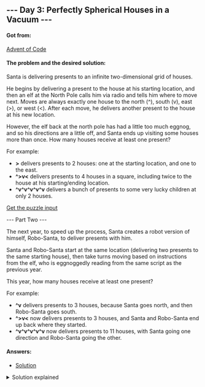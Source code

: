 ## --- Day 3: Perfectly Spherical Houses in a Vacuum ---

#### Got from:

[Advent of Code](https://adventofcode.com)

#### The problem and the desired solution:

Santa is delivering presents to an infinite two-dimensional grid of houses.

He begins by delivering a present to the house at his starting location, and then an elf at the North Pole calls him via radio and tells him where to move next. Moves are always exactly one house to the north (^), south (v), east (>), or west (<). After each move, he delivers another present to the house at his new location.

However, the elf back at the north pole has had a little too much eggnog, and so his directions are a little off, and Santa ends up visiting some houses more than once. How many houses receive at least one present?

For example:

- **\>** delivers presents to 2 houses: one at the starting location, and one to the east.
- **^>v<** delivers presents to 4 houses in a square, including twice to the house at his starting/ending location.
- **^v^v^v^v^v** delivers a bunch of presents to some very lucky children at only 2 houses.

[Get the puzzle input](day3.txt)

--- Part Two ---

The next year, to speed up the process, Santa creates a robot version of himself, Robo-Santa, to deliver presents with him.

Santa and Robo-Santa start at the same location (delivering two presents to the same starting house), then take turns moving based on instructions from the elf, who is eggnoggedly reading from the same script as the previous year.

This year, how many houses receive at least one present?

For example:

- **^v** delivers presents to 3 houses, because Santa goes north, and then Robo-Santa goes south.
- **^>v<** now delivers presents to 3 houses, and Santa and Robo-Santa end up back where they started.
- **^v^v^v^v^v** now delivers presents to 11 houses, with Santa going one direction and Robo-Santa going the other.

#### Answers:

- [Solution](day3.js)

<details>
  <summary>Solution explained</summary>
  <p>To keep the code a bit cleaner, I stored the input in a txt file and import it. Since I needed to check each character, I turned the resulting string into an array. The callenge proposes a 2D grid, so I decided to work with cartesian coodinates, each house being a pair of x and y values. </p>

  <p>Part One: I created the "trackPosition" function to iterate through the directions array and produce a new associative array with the position of each house acordingly. Also, I added a conditional to check if the position key already existed, which would add it to the position score - this would be useful in case we needed to know how many gifts each house received. Finally, since associative arrays don't respond to the length method, I turned into a numeric array to count how many houses were visited by Santa.</p>

  <p>Part Two: I started by creating the "santaWithRobotPositions" function that distributed the directions to Santa and the robot using the index of each element to take turns. Then, I applied the function used in Part One to get an array with the houses visited by each character and merge both at the end. To get the result, like in the first part, I just needed to know the length of that array.</p>

</details>

